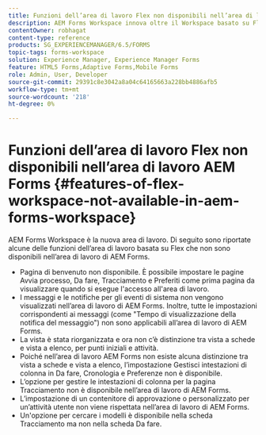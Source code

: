 ```yaml
---
title: Funzioni dell’area di lavoro Flex non disponibili nell’area di lavoro AEM Forms
description: AEM Forms Workspace innova oltre il Workspace basato su Flex. Scopri le differenze nelle funzioni e nelle funzionalità.
contentOwner: robhagat
content-type: reference
products: SG_EXPERIENCEMANAGER/6.5/FORMS
topic-tags: forms-workspace
solution: Experience Manager, Experience Manager Forms
feature: HTML5 Forms,Adaptive Forms,Mobile Forms
role: Admin, User, Developer
source-git-commit: 29391c8e3042a8a04c64165663a228bb4886afb5
workflow-type: tm+mt
source-wordcount: '218'
ht-degree: 0%

---
```


# Funzioni dell’area di lavoro Flex non disponibili nell’area di lavoro AEM Forms {#features-of-flex-workspace-not-available-in-aem-forms-workspace}

AEM Forms Workspace è la nuova area di lavoro. Di seguito sono riportate alcune delle funzioni dell’area di lavoro basata su Flex che non sono disponibili nell’area di lavoro di AEM Forms.

* Pagina di benvenuto non disponibile. È possibile impostare le pagine Avvia processo, Da fare, Tracciamento e Preferiti come prima pagina da visualizzare quando si esegue l&#39;accesso all&#39;area di lavoro.
* I messaggi e le notifiche per gli eventi di sistema non vengono visualizzati nell’area di lavoro di AEM Forms. Inoltre, tutte le impostazioni corrispondenti ai messaggi (come &quot;Tempo di visualizzazione della notifica del messaggio&quot;) non sono applicabili all’area di lavoro di AEM Forms.
* La vista è stata riorganizzata e ora non c’è distinzione tra vista a schede e vista a elenco, per punti iniziali e attività.
* Poiché nell’area di lavoro AEM Forms non esiste alcuna distinzione tra vista a schede e vista a elenco, l’impostazione Gestisci intestazioni di colonna in Da fare, Cronologia e Preferenze non è disponibile.
* L’opzione per gestire le intestazioni di colonna per la pagina Tracciamento non è disponibile nell’area di lavoro di AEM Forms.
* L’impostazione di un contenitore di approvazione o personalizzato per un’attività utente non viene rispettata nell’area di lavoro di AEM Forms.
* Un&#39;opzione per cercare i modelli è disponibile nella scheda Tracciamento ma non nella scheda Da fare.
